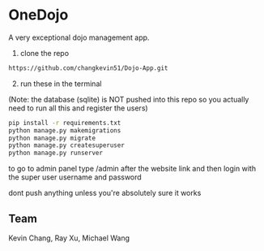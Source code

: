 # OneDojo

A very exceptional dojo management app.

1. clone the repo
  ```bash
https://github.com/changkevin51/Dojo-App.git
```
2. run these in the terminal

(Note: the database (sqlite) is NOT pushed into this repo so you actually need to run all this and register the users)

```bash
pip install -r requirements.txt
python manage.py makemigrations
python manage.py migrate
python manage.py createsuperuser
python manage.py runserver
```

to go to admin panel type /admin after the website link and then login with the super user username and password

dont push anything unless you're absolutely sure it works


## Team

Kevin Chang, Ray Xu, Michael Wang

